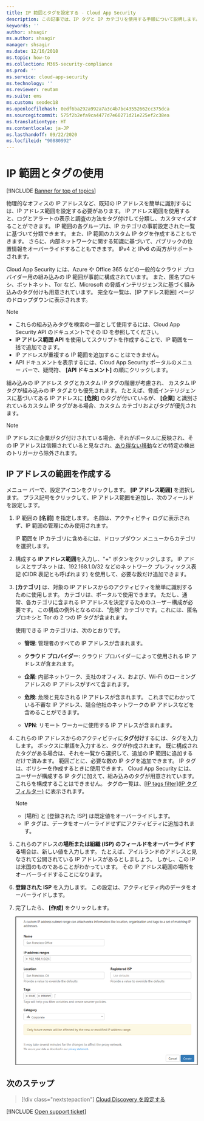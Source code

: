 ```yaml
---
title: IP 範囲とタグを設定する - Cloud App Security
description: この記事では、IP タグと IP カテゴリを使用する手順について説明します。
keywords: ''
author: shsagir
ms.author: shsagir
manager: shsagir
ms.date: 12/16/2018
ms.topic: how-to
ms.collection: M365-security-compliance
ms.prod: ''
ms.service: cloud-app-security
ms.technology: ''
ms.reviewer: reutam
ms.suite: ems
ms.custom: seodec18
ms.openlocfilehash: 0edf6ba292a992a7a3c4b7bc43552662cc375dca
ms.sourcegitcommit: 575f2b2efa9ca4477d7e60271d21e225ef2c38ea
ms.translationtype: HT
ms.contentlocale: ja-JP
ms.lasthandoff: 09/22/2020
ms.locfileid: "90880992"
---
```

#  <a name="working-with-ip-ranges-and-tags"></a><a name="IPtagsandRanges"></a>IP 範囲とタグの使用

[!INCLUDE [Banner for top of topics](includes/banner.md)]

物理的なオフィスの IP アドレスなど、既知の IP アドレスを簡単に識別するには、IP アドレス範囲を設定する必要があります。 IP アドレス範囲を使用すると、ログとアラートの表示と調査の方法をタグ付けして分類し、カスタマイズすることができます。 IP 範囲の各グループは、IP カテゴリの事前設定された一覧に基づいて分類できます。 また、IP 範囲のカスタム IP タグを作成することもできます。 さらに、内部ネットワークに関する知識に基づいて、パブリックの位置情報をオーバーライドすることもできます。 IPv4 と IPv6 の両方がサポートされます。

Cloud App Security には、Azure や Office 365 などの一般的なクラウド プロバイダー用の組み込みの IP 範囲が事前に構成されています。 また、匿名プロキシ、ボットネット、Tor など、Microsoft の脅威インテリジェンスに基づく組み込みのタグ付けも用意されています。 完全な一覧は、[IP アドレス範囲] ページのドロップダウンに表示されます。

> [!NOTE]
>
> - これらの組み込みタグを検索の一部として使用するには、Cloud App Security API のドキュメントでその ID を参照してください。
> - **IP アドレス範囲 API** を使用してスクリプトを作成することで、IP 範囲を一括で追加できます。
> - IP アドレスが重複する IP 範囲を追加することはできません。
> - API ドキュメントを表示するには、Cloud App Security ポータルのメニュー バーで、疑問符、 **[API ドキュメント]** の順にクリックします。

組み込みの IP アドレス タグとカスタム IP タグの階層が考慮され、 カスタム IP タグが組み込みの IP タグよりも優先されます。 たとえば、脅威インテリジェンスに基づいてある IP アドレスに **[危険]** のタグが付いているが、 **[企業]** と識別されているカスタム IP タグがある場合、カスタム カテゴリおよびタグが優先されます。

>[!NOTE]
> IP アドレスに企業がタグ付けされている場合、それがポータルに反映され、その IP アドレスは信頼されていると見なされ、[あり得ない移動](anomaly-detection-policy.md#impossible-travel)などの特定の検出のトリガーから除外されます。

## <a name="create-an-ip-address-range"></a>IP アドレスの範囲を作成する

メニュー バーで、設定アイコンをクリックします。 **[IP アドレス範囲]** を選択します。 プラス記号をクリックして、IP アドレス範囲を追加し、次のフィールドを設定します。

1. IP 範囲の **[名前]** を指定します。 名前は、アクティビティ ログに表示されず、IP 範囲の管理にのみ使用されます。

    IP 範囲を IP カテゴリに含めるには、ドロップダウン メニューからカテゴリを選択します。

2. 構成する **IP アドレス範囲**を入力し、"+" ボタンをクリックします。 IP アドレスとサブネットは、192.168.1.0/32 などのネットワーク プレフィックス表記 (CIDR 表記とも呼ばれます) を使用して、必要な数だけ追加できます。

3. **[カテゴリ]** は、対象の IP アドレスからのアクティビティを簡単に識別するために使用します。 カテゴリは、ポータルで使用できます。 ただし、通常、各カテゴリに含まれる IP アドレスを決定するためのユーザー構成が必要です。 この構成の例外となるのは、"危険" カテゴリです。これには、匿名プロキシと Tor の 2 つの IP タグが含まれます。

    使用できる IP カテゴリは、次のとおりです。

    - **管理**: 管理者のすべての IP アドレスが含まれます。

    - **クラウド プロバイダー**: クラウド プロバイダーによって使用される IP アドレスが含まれます。

    - **企業**: 内部ネットワーク、支社のオフィス、および、Wi-Fi のローミング アドレスの IP アドレスがすべて含まれます。

    - **危険**: 危険と見なされる IP アドレスが含まれます。 これまでにわかっている不審な IP アドレス、競合他社のネットワークの IP アドレスなどを含めることができます。

    - **VPN**: リモート ワーカーに使用する IP アドレスが含まれます。

4. これらの IP アドレスからのアクティビティに**タグ付け**するには、タグを入力します。 ボックスに単語を入力すると、タグが作成されます。 既に構成されたタグがある場合は、それを一覧から選択して、追加の IP 範囲に追加するだけで済みます。 範囲ごとに、必要な数の IP タグを追加できます。 IP タグは、ポリシーを作成するときに使用できます。  Cloud App Security には、ユーザーが構成する IP タグに加えて、組み込みのタグが用意されています。これらを構成することはできません。 タグの一覧は、[[IP tags filter]\(IP タグ フィルター\)](activity-filters.md) に表示されます。
    > [!NOTE]
    > - [場所] と [登録された ISP] は既定値をオーバーライドします。
    > - IP タグは、データをオーバーライドせずにアクティビティに追加されます。

5. これらのアドレスの**場所または組織 (ISP) のフィールドをオーバーライドする**場合は、新しい値を入力します。 たとえば、アイルランドのアドレスと見なされて公開されている IP アドレスがあるとしましょう。 しかし、この IP は米国のものであることがわかっています。 その IP アドレス範囲の場所をオーバーライドすることになります。

6. **登録された ISP** を入力します。 この設定は、アクティビティ内のデータをオーバーライドします。

7. 完了したら、 **[作成]** をクリックします。

    ![新しい IP アドレス範囲](media/newipaddress-range.png "新しい IP アドレス範囲")

## <a name="next-steps"></a>次のステップ

> [!div class="nextstepaction"]
> [Cloud Discovery を設定する](set-up-cloud-discovery.md)

[!INCLUDE [Open support ticket](includes/support.md)]
